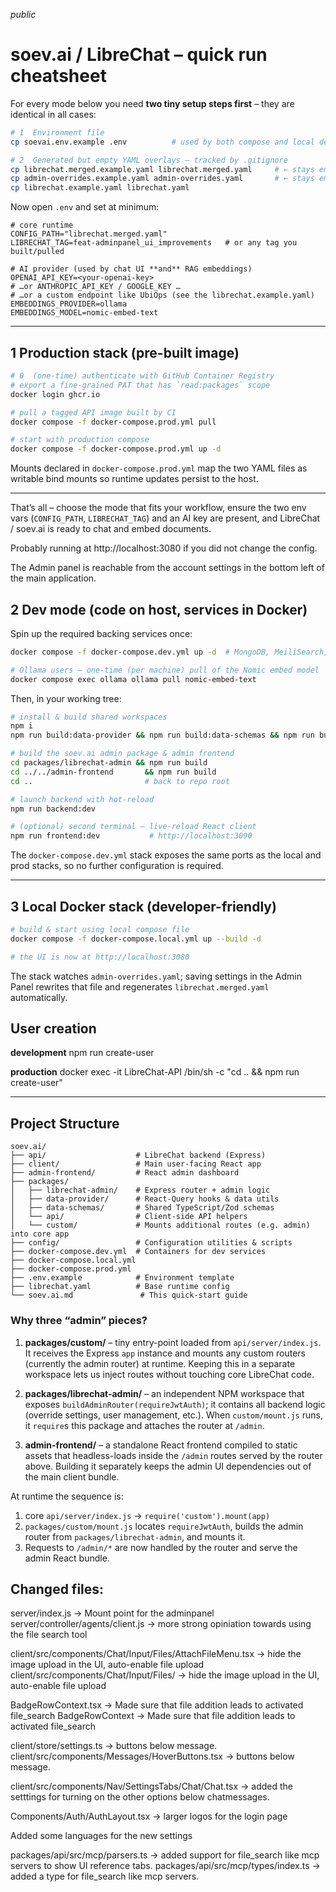 _public_

# soev.ai / LibreChat – quick run cheatsheet

For every mode below you need **two tiny setup steps first** – they are identical in all cases:

```bash
# 1  Environment file
cp soevai.env.example .env          # used by both compose and local dev

# 2  Generated but empty YAML overlays – tracked by .gitignore
cp librechat.merged.example.yaml librechat.merged.yaml     # ← stays empty on first run
cp admin-overrides.example.yaml admin-overrides.yaml       # ← stays empty on first run
cp librechat.example.yaml librechat.yaml
```

Now open `.env` and set at minimum:

```dotenv
# core runtime
CONFIG_PATH="librechat.merged.yaml"
LIBRECHAT_TAG=feat-adminpanel_ui_improvements   # or any tag you built/pulled

# AI provider (used by chat UI **and** RAG embeddings)
OPENAI_API_KEY=<your-openai-key>
# …or ANTHROPIC_API_KEY / GOOGLE_KEY …
# …or a custom endpoint like UbiOps (see the librechat.example.yaml)
EMBEDDINGS_PROVIDER=ollama
EMBEDDINGS_MODEL=nomic-embed-text
```
---

## 1  Production stack (pre-built image)

```bash
# 0  (one-time) authenticate with GitHub Container Registry
# export a fine-grained PAT that has `read:packages` scope
docker login ghcr.io

# pull a tagged API image built by CI
docker compose -f docker-compose.prod.yml pull

# start with production compose
docker compose -f docker-compose.prod.yml up -d
```

Mounts declared in `docker-compose.prod.yml` map the two YAML files as writable bind mounts so runtime updates persist to the host.

---

That’s all – choose the mode that fits your workflow, ensure the two env vars (`CONFIG_PATH`, `LIBRECHAT_TAG`) and an AI key are present, and LibreChat / soev.ai is ready to chat and embed documents.

Probably running at http://localhost:3080 if you did not change the config.

The Admin panel is reachable from the account settings in the bottom left of the main application. 

## 2  Dev mode (code on host, services in Docker)

Spin up the required backing services once:

```bash
docker compose -f docker-compose.dev.yml up -d  # MongoDB, MeiliSearch, RAG, etc.

# Ollama users – one-time (per machine) pull of the Nomic embed model
docker compose exec ollama ollama pull nomic-embed-text
```

Then, in your working tree:

```bash
# install & build shared workspaces
npm i
npm run build:data-provider && npm run build:data-schemas && npm run build:api

# build the soev.ai admin package & admin frontend
cd packages/librechat-admin && npm run build
cd ../../admin-frontend       && npm run build
cd ..                         # back to repo root

# launch backend with hot-reload
npm run backend:dev

# (optional) second terminal – live-reload React client
npm run frontend:dev           # http://localhost:3090
```

The `docker-compose.dev.yml` stack exposes the same ports as the local and prod stacks, so no further configuration is required.

---

## 3  Local Docker stack (developer-friendly)

```bash
# build & start using local compose file
docker compose -f docker-compose.local.yml up --build -d

# the UI is now at http://localhost:3080
```

The stack watches `admin-overrides.yaml`; saving settings in the Admin Panel rewrites that file and regenerates `librechat.merged.yaml` automatically.

## User creation

**development**
npm run create-user

**production**
docker exec -it LibreChat-API /bin/sh -c "cd .. && npm run create-user"

---

## Project Structure

```
soev.ai/
├── api/                    # LibreChat backend (Express)
├── client/                 # Main user-facing React app
├── admin-frontend/         # React admin dashboard
├── packages/
│   ├── librechat-admin/    # Express router + admin logic
│   ├── data-provider/      # React-Query hooks & data utils
│   ├── data-schemas/       # Shared TypeScript/Zod schemas
│   └── api/                # Client-side API helpers
│   └── custom/             # Mounts additional routes (e.g. admin) into core app
├── config/                 # Configuration utilities & scripts
├── docker-compose.dev.yml  # Containers for dev services
├── docker-compose.local.yml
├── docker-compose.prod.yml
├── .env.example            # Environment template
├── librechat.yaml          # Base runtime config
└── soev.ai.md               # This quick-start guide
```

### Why three “admin” pieces?

1. **packages/custom/** – tiny entry-point loaded from `api/server/index.js`.
   It receives the Express `app` instance and mounts any custom routers
   (currently the admin router) at runtime. Keeping this in a separate
   workspace lets us inject routes without touching core LibreChat code.

2. **packages/librechat-admin/** – an independent NPM workspace that
   exposes `buildAdminRouter(requireJwtAuth)`; it contains all backend
   logic (override settings, user management, etc.).  When `custom/mount.js`
   runs, it `require`s this package and attaches the router at `/admin`.

3. **admin-frontend/** – a standalone React frontend compiled to static
   assets that headless-loads inside the `/admin` routes served by the
   router above.  Building it separately keeps the admin UI dependencies
   out of the main client bundle.

At runtime the sequence is:

1. core `api/server/index.js` → `require('custom').mount(app)`
2. `packages/custom/mount.js` locates `requireJwtAuth`, builds the admin
   router from `packages/librechat-admin`, and mounts it.
3. Requests to `/admin/*` are now handled by the router and serve the
   admin React bundle.


## Changed files:
server/index.js -> Mount point for the adminpanel
server/controller/agents/client.js -> more strong opiniation towards using the file search tool

client/src/components/Chat/Input/Files/AttachFileMenu.tsx -> hide the image upload in the UI, auto-enable file upload
client/src/components/Chat/Input/Files/ -> hide the image upload in the UI, auto-enable file upload

BadgeRowContext.tsx -> Made sure that file addition leads to activated file_search 
BadgeRowContext -> Made sure that file addition leads to activated file_search 

client/store/settings.ts -> buttons below message.
client/src/components/Messages/HoverButtons.tsx -> buttons below message.

client/src/components/Nav/SettingsTabs/Chat/Chat.tsx -> added the setttings for turning on the other options below chatmessages.

Components/Auth/AuthLayout.tsx -> larger logos for the login page

Added some languages for the new settings

packages/api/src/mcp/parsers.ts -> added support for file_search like mcp servers to show UI reference tabs.
packages/api/src/mcp/types/index.ts -> added a type for file_search like mcp servers.